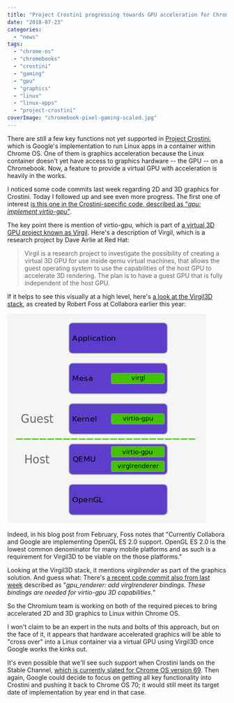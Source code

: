 ```yaml
---
title: "Project Crostini progressing towards GPU acceleration for Chromebooks running Linux apps"
date: "2018-07-23"
categories: 
  - "news"
tags: 
  - "chrome-os"
  - "chromebooks"
  - "crostini"
  - "gaming"
  - "gpu"
  - "graphics"
  - "linux"
  - "linux-apps"
  - "project-crostini"
coverImage: "chromebook-pixel-gaming-scaled.jpg"
---
```


There are still a few key functions not yet supported in [Project Crostini](https://www.aboutchromebooks.com/tag/project-crostini), which is Google's implementation to run Linux apps in a container within Chrome OS. One of them is graphics acceleration because the Linux container doesn't yet have access to graphics hardware -- the GPU -- on a Chromebook. Now, a feature to provide a virtual GPU with acceleration is heavily in the works.

I noticed some code commits last week regarding 2D and 3D graphics for Crostini. Today I followed up and see even more progress. The first one of interest [is this one in the Crostini-specific code, described as "_gpu: implement virtio-gpu_"](https://chromium-review.googlesource.com/c/chromiumos/platform/crosvm/+/1036862).

The key point there is mention of virtio-gpu, which is part of [a virtual 3D GPU project known as Virgil](https://virgil3d.github.io/). Here's a description of Virgil, which is a research project by Dave Airlie at Red Hat:

> Virgil is a research project to investigate the possibility of creating a virtual 3D GPU for use inside qemu virtual machines, that allows the guest operating system to use the capabilities of the host GPU to accelerate 3D rendering. The plan is to have a guest GPU that is fully independent of the host GPU.

If it helps to see this visually at a high level, here's [a look at the Virgil3D stack](https://www.collabora.com/news-and-blog/blog/2018/02/12/virtualizing-gpu-access/), as created by Robert Foss at Collabora earlier this year:

[![](images/Collabora_Virtualized-OpenGL-Stack.png)](https://www.aboutchromebooks.com/news/project-crostini-progressing-towards-gpu-acceleration-for-chromebooks-running-linux-apps/attachment/collabora_virtualized-opengl-stack/)

Indeed, in his blog post from February, Foss notes that "Currently Collabora and Google are implementing OpenGL ES 2.0 support. OpenGL ES 2.0 is the lowest common denominator for many mobile platforms and as such is a requirement for Virgil3D to be viable on the those platforms."

Looking at the Virgil3D stack, it mentions _virgilrender_ as part of the graphics solution. And guess what: There's [a recent code commit also from last week](https://chromium-review.googlesource.com/c/chromiumos/platform/crosvm/+/1043447) described as "_gpu\_renderer: add virglrenderer bindings. These bindings are needed for virtio-gpu 3D capabilities._"

So the Chromium team is working on both of the required pieces to bring accelerated 2D and 3D graphics to Linux within Chrome OS.

I won't claim to be an expert in the nuts and bolts of this approach, but on the face of it, it appears that hardware accelerated graphics will be able to "cross over" into a Linux container via a virtual GPU using Virgil3D once Google works the kinks out.

It's even possible that we'll see such support when Crostini lands on the Stable Channel, [which is currently slated for Chrome OS version 69](https://www.aboutchromebooks.com/news/project-crostini-linux-apps-chromebooks-release-date-chrome-69/). Then again, Google could decide to focus on getting all key functionality into Crostini and pushing it back to Chrome OS 70; it would still meet its target date of implementation by year end in that case.
